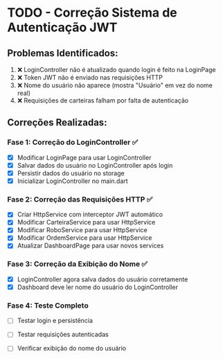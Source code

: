 # TODO - Correção Sistema de Autenticação JWT

## Problemas Identificados:
1. ❌ LoginController não é atualizado quando login é feito na LoginPage
2. ❌ Token JWT não é enviado nas requisições HTTP
3. ❌ Nome do usuário não aparece (mostra "Usuário" em vez do nome real)
4. ❌ Requisições de carteiras falham por falta de autenticação

## Correções Realizadas:

### Fase 1: Correção do LoginController ✅
- [x] Modificar LoginPage para usar LoginController
- [x] Salvar dados do usuário no LoginController após login
- [x] Persistir dados do usuário no storage
- [x] Inicializar LoginController no main.dart

### Fase 2: Correção das Requisições HTTP ✅
- [x] Criar HttpService com interceptor JWT automático
- [x] Modificar CarteiraService para usar HttpService
- [x] Modificar RoboService para usar HttpService
- [x] Modificar OrdemService para usar HttpService
- [x] Atualizar DashboardPage para usar novos services

### Fase 3: Correção da Exibição do Nome ✅
- [x] LoginController agora salva dados do usuário corretamente
- [x] Dashboard deve ler nome do usuário do LoginController

### Fase 4: Teste Completo
- [ ] Testar login e persistência
- [ ] Testar requisições autenticadas
- [ ] Verificar exibição do nome do usuário

